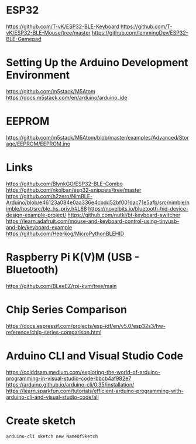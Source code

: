 # ESP32
https://github.com/T-vK/ESP32-BLE-Keyboard
https://github.com/T-vK/ESP32-BLE-Mouse/tree/master
https://github.com/lemmingDev/ESP32-BLE-Gamepad

# Setting Up the Arduino Development Environment
https://github.com/m5stack/M5Atom
https://docs.m5stack.com/en/arduino/arduino_ide

# EEPROM
https://github.com/m5stack/M5Atom/blob/master/examples/Advanced/Storage/EEPROM/EEPROM.ino

# Links
https://github.com/BlynkGO/ESP32-BLE-Combo
https://github.com/nkolban/esp32-snippets/tree/master
https://github.com/h2zero/NimBLE-Arduino/blob/e46123a084e0aa336e4cbdd52bf001dac71e5afb/src/nimble/nimble/host/src/ble_hs_priv.h#L68
https://novelbits.io/bluetooth-hid-device-design-example-project/
https://github.com/nutki/bt-keyboard-switcher
https://learn.adafruit.com/mouse-and-keyboard-control-using-tinyusb-and-ble/keyboard-example
https://github.com/Heerkog/MicroPythonBLEHID

# Raspberry Pi K(V)M (USB - Bluetooth)
https://github.com/BLeeEZ/rpi-kvm/tree/main

# Chip Series Comparison
https://docs.espressif.com/projects/esp-idf/en/v5.0/esp32s3/hw-reference/chip-series-comparison.html

# Arduino CLI and Visual Studio Code
https://colddsam.medium.com/exploring-the-world-of-arduino-programming-in-visual-studio-code-bbcb4af982e7
https://arduino.github.io/arduino-cli/0.35/installation/
https://learn.sparkfun.com/tutorials/efficient-arduino-programming-with-arduino-cli-and-visual-studio-code/all

# Create sketch
```pwsh
arduino-cli sketch new NameOfSketch
```